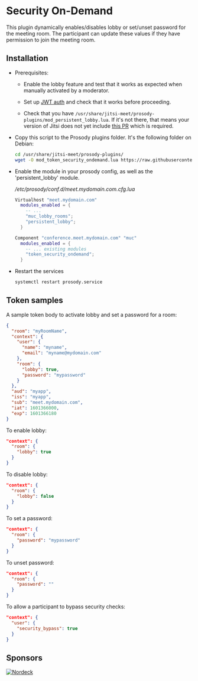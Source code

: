 # Security On-Demand

This plugin dynamically enables/disables lobby or set/unset password for the
meeting room. The participant can update these values if they have permission to
join the meeting room.

## Installation

- Prerequisites:

  - Enable the lobby feature and test that it works as expected when manually
    activated by a moderator.

  - Set up
    [JWT auth](https://github.com/jitsi/lib-jitsi-meet/blob/master/doc/tokens.md)
    and check that it works before proceeding.

  - Check that you have
    `/usr/share/jitsi-meet/prosody-plugins/mod_persistent_lobby.lua`. If it's
    not there, that means your version of Jitsi does not yet include
    [this PR](https://github.com/jitsi/jitsi-meet/pull/12215) which is required.

- Copy this script to the Prosody plugins folder. It's the following folder on
  Debian:

  ```bash
  cd /usr/share/jitsi-meet/prosody-plugins/
  wget -O mod_token_security_ondemand.lua https://raw.githubusercontent.com/jitsi-contrib/prosody-plugins/main/token_security_ondemand/mod_token_security_ondemand.lua
  ```

- Enable the module in your prosody config, as well as the 'persistent_lobby'
  module.

  _/etc/prosody/conf.d/meet.mydomain.com.cfg.lua_

  ```lua
  Virtualhost "meet.mydomain.com"
    modules_enabled = {
      -- ...
      "muc_lobby_rooms";
      "persistent_lobby";
    }

  Component "conference.meet.mydomain.com" "muc"
    modules_enabled = {
      -- ... existing modules
      "token_security_ondemand";
    }
  ```

- Restart the services

  ```bash
  systemctl restart prosody.service
  ```

## Token samples

A sample token body to activate lobby and set a password for a room:

```json
{
  "room": "myRoomName",
  "context": {
    "user": {
      "name": "myname",
      "email": "myname@mydomain.com"
    },
    "room": {
      "lobby": true,
      "password": "mypassword"
    }
  },
  "aud": "myapp",
  "iss": "myapp",
  "sub": "meet.mydomain.com",
  "iat": 1601366000,
  "exp": 1601366180
}
```

To enable lobby:

```json
"context": {
  "room": {
    "lobby": true
  }
}
```

To disable lobby:

```json
"context": {
  "room": {
    "lobby": false
  }
}
```

To set a password:

```json
"context": {
  "room": {
    "password": "mypassword"
  }
}
```

To unset password:

```json
"context": {
  "room": {
    "password": ""
  }
}
```

To allow a participant to bypass security checks:

```json
"context": {
  "user": {
    "security_bypass": true
  }
}
```

## Sponsors

[![Nordeck](/images/nordeck.png)](https://nordeck.net/)
